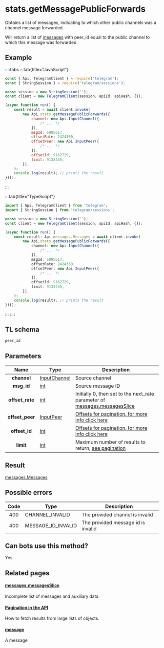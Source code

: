 # stats.getMessagePublicForwards

Obtains a list of messages, indicating to which other public channels was a channel message forwarded.

Will return a list of [messages](https://core.telegram.org/constructor/message) with peer_id equal to the public channel to which this message was forwarded.

## Example

::::tabs
:::tab{title="JavaScript"}

```js
const { Api, TelegramClient } = require('telegram');
const { StringSession } = require('telegram/sessions');

const session = new StringSession('');
const client = new TelegramClient(session, apiId, apiHash, {});

(async function run() {
    const result = await client.invoke(
        new Api.stats.getMessagePublicForwards({
            channel: new Api.InputChannel({
                /* ... */
            }),
            msgId: 6095617,
            offsetRate: 2424360,
            offsetPeer: new Api.InputPeer({
                /* ... */
            }),
            offsetId: 9162729,
            limit: 9133445,
        }),
    );
    console.log(result); // prints the result
})();
```

:::

:::tab{title="TypeScript"}

```ts
import { Api, TelegramClient } from 'telegram';
import { StringSession } from 'telegram/sessions';

const session = new StringSession('');
const client = new TelegramClient(session, apiId, apiHash, {});

(async function run() {
    const result: Api.messages.Messages = await client.invoke(
        new Api.stats.getMessagePublicForwards({
            channel: new Api.InputChannel({
                /* ... */
            }),
            msgId: 6095617,
            offsetRate: 2424360,
            offsetPeer: new Api.InputPeer({
                /* ... */
            }),
            offsetId: 9162729,
            limit: 9133445,
        }),
    );
    console.log(result); // prints the result
})();
```

:::
::::

## TL schema

```txt
peer_id
```

## Parameters

|      Name       | Type                                                        | Description                                                                                                                                |
| :-------------: | ----------------------------------------------------------- | ------------------------------------------------------------------------------------------------------------------------------------------ |
|   **channel**   | [InputChannel](https://core.telegram.org/type/InputChannel) | Source channel                                                                                                                             |
|   **msg_id**    | [int](https://core.telegram.org/type/int)                   | Source message ID                                                                                                                          |
| **offset_rate** | [int](https://core.telegram.org/type/int)                   | Initially 0, then set to the next_rate parameter of [messages.messagesSlice](https://core.telegram.org/constructor/messages.messagesSlice) |
| **offset_peer** | [InputPeer](https://core.telegram.org/type/InputPeer)       | [Offsets for pagination, for more info click here](https://core.telegram.org/api/offsets)                                                  |
|  **offset_id**  | [int](https://core.telegram.org/type/int)                   | [Offsets for pagination, for more info click here](https://core.telegram.org/api/offsets)                                                  |
|    **limit**    | [int](https://core.telegram.org/type/int)                   | Maximum number of results to return, [see pagination](https://core.telegram.org/api/offsets)                                               |

## Result

[messages.Messages](https://core.telegram.org/type/messages.Messages)

## Possible errors

| Code | Type               | Description                        |
| :--: | ------------------ | ---------------------------------- |
| 400  | CHANNEL_INVALID    | The provided channel is invalid    |
| 400  | MESSAGE_ID_INVALID | The provided message id is invalid |

## Can bots use this method?

Yes

## Related pages

#### [messages.messagesSlice](https://core.telegram.org/constructor/messages.messagesSlice)

Incomplete list of messages and auxiliary data.

#### [Pagination in the API](https://core.telegram.org/api/offsets)

How to fetch results from large lists of objects.

#### [message](https://core.telegram.org/constructor/message)

A message

